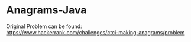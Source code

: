 # Anagrams-Java

Original Problem can be found: https://www.hackerrank.com/challenges/ctci-making-anagrams/problem
